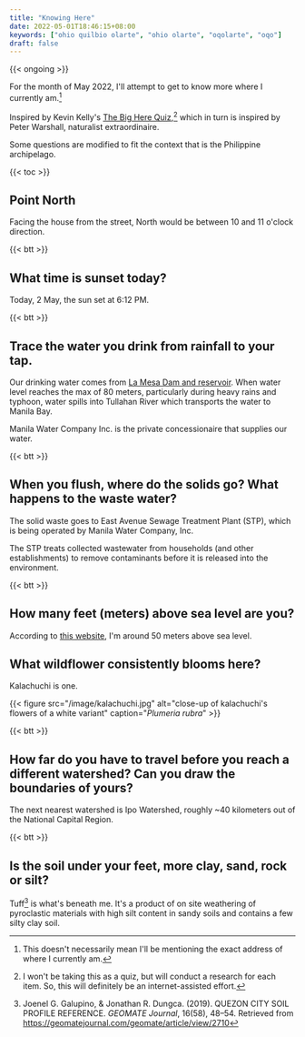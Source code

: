 ```yaml
---
title: "Knowing Here"
date: 2022-05-01T18:46:15+08:00
keywords: ["ohio quilbio olarte", "ohio olarte", "oqolarte", "oqo"]
draft: false
---
```

{{< ongoing >}}

For the month of May 2022,
I'll attempt to get to know more where I currently am.[^home]

Inspired by Kevin Kelly's [The Big Here Quiz](https://kk.org/thetechnium/the-big-here-quiz/),[^quiz]
which in turn is inspired by Peter Warshall,
naturalist extraordinaire.

Some questions are modified to fit the context that is the Philippine
archipelago.

[^home]: This doesn't necessarily mean I'll be mentioning the exact address of
  where I currently am.
[^quiz]: I won't be taking this as a quiz,
but will conduct a research for each item.
So, this will definitely be an internet-assisted effort.

{{< toc >}}

## Point North

Facing the house from the street,
North would be between 10 and 11 o'clock direction.

{{< btt >}}

## What time is sunset today?

Today, 2 May, the sun set at 6:12 PM.

{{< btt >}}

## Trace the water you drink from rainfall to your tap.

Our drinking water comes from [La Mesa Dam and reservoir](https://en.wikipedia.org/wiki/La_Mesa_Dam_and_Reservoir).
When water level reaches the max of 80 meters,
particularly during heavy rains and typhoon,
water spills into Tullahan River
which transports the water to Manila Bay.

Manila Water Company Inc. is the private concessionaire that supplies our water.

{{< btt >}}
## When you flush, where do the solids go? What happens to the waste water?

The solid waste goes to East Avenue Sewage Treatment Plant (STP),
which is being operated by Manila Water Company, Inc.

The STP treats collected wastewater from households
(and other establishments)
to remove contaminants before it is released into the environment.

{{< btt >}}
## How many feet (meters) above sea level are you?

According to [this website](https://whatismyelevation.com/),
I'm around 50 meters above sea level.

## What wildflower consistently blooms here?

Kalachuchi is one.

{{< figure src="/image/kalachuchi.jpg" alt="close-up of kalachuchi's flowers of a white variant" caption="*Plumeria rubra*" >}}

{{< btt >}}

## How far do you have to travel before you reach a different watershed? Can you draw the boundaries of yours?

The next nearest watershed is Ipo Watershed,
roughly ~40 kilometers out of the National Capital Region.

{{< btt >}}
## Is the soil under your feet, more clay, sand, rock or silt?

Tuff[^tuff] is what's beneath me.
It's a product of on site weathering of pyroclastic materials with high silt content in sandy soils and contains a few silty clay soil.

[^tuff]: Joenel G. Galupino, & Jonathan R. Dungca. (2019). QUEZON CITY SOIL PROFILE REFERENCE. *GEOMATE Journal*, 16(58), 48–54. Retrieved from https://geomatejournal.com/geomate/article/view/2710
